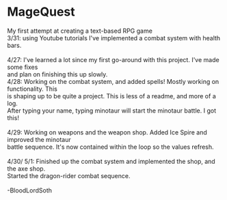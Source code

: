 # MageQuest

My first attempt at creating a text-based RPG game<br>
3/31: using Youtube tutorials I've implemented a combat system with health bars.<br>
<br>
4/27: I've learned a lot since my first go-around with this project. I've made some fixes<br>
and plan on finishing this up slowly.
<br>
4/28: Working on the combat system, and added spells! Mostly working on functionality. This<br>
is shaping up to be quite a project. This is less of a readme, and more of a log.<br>
After typing your name, typing minotaur will start the minotaur battle. I got this!<br>
<br>
4/29: Working on weapons and the weapon shop. Added Ice Spire and improved the minotaur<br>
battle sequence. It's now contained within the loop so the values refresh.<br>
<br>
4/30/ 5/1: Finished up the combat system and implemented the shop, and the axe shop.<br>
Started the dragon-rider combat sequence.<br>
<br>
-BloodLordSoth
